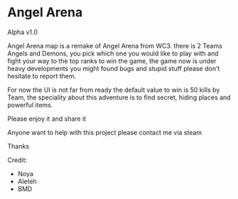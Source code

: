 # Angel Arena
Alpha v1.0

Angel Arena map is a remake of Angel Arena from WC3. there is 2 Teams Angels and Demons, you pick which one you would like to play with and fight your way to the top ranks to win the game, the game now is under heavy developments you might found bugs and stupid stuff please don't hesitate to report them. 


For now the UI is not far from ready the default value to win is 50 kills by Team, the speciality about this adventure is to find secret, hiding places and powerful items. 


Please enjoy it and share it 


Anyone want to help with this project please contact me via steam 

Thanks 

Credit:
- Noya
- Aleteh
- BMD


